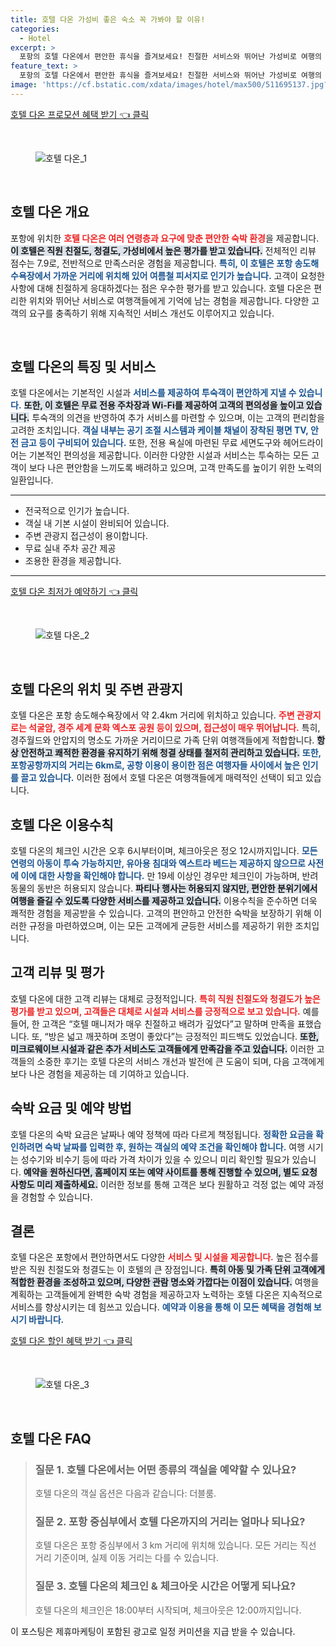 ```yaml
---
title: 호텔 다온 가성비 좋은 숙소 꼭 가봐야 할 이유!
categories:
  - Hotel
excerpt: >
  포항의 호텔 다온에서 편안한 휴식을 즐겨보세요! 친절한 서비스와 뛰어난 가성비로 여행의 만족도를 높이며 바다와 가까운 위치로 매력적인 관광지와의 접근성까지 뛰어나니 지금 바로 예약해보세요!
feature_text: >
  포항의 호텔 다온에서 편안한 휴식을 즐겨보세요! 친절한 서비스와 뛰어난 가성비로 여행의 만족도를 높이며 바다와 가까운 위치로 매력적인 관광지와의 접근성까지 뛰어나니 지금 바로 예약해보세요!
image: 'https://cf.bstatic.com/xdata/images/hotel/max500/511695137.jpg?k=38c90fe8dfa38cd27f07219823c840c3db93033e47d14b444991e864f56b3905&o=&hp=1'
---
```


<p><a class="modoo-button" href="https://tinyurl.com/2avlvpug" rel="nofollow noopener">호텔 다온 프로모션 혜택 받기 👈 클릭</a></p><br/>
<figure class="image"><img alt="호텔 다온_1" src="https://cf.bstatic.com/xdata/images/hotel/max1024x768/512937316.jpg?k=b5932bbaebb11d4de875006dcff56d042e942598a34261fdd35c190680850e96&amp;o=&amp;hp=1"/></figure><br/>

<h2 data-ke-size="size26" id="호텔_다온_개요">호텔 다온 개요</h2>
<p data-ke-size="size16">포항에 위치한 <b><span style="color: #ee2323;">호텔 다온은 여러 연령층과 요구에 맞춘 편안한 숙박 환경</span></b>을 제공합니다. <b><span style="background-color: #21538527;">이 호텔은 직원 친절도, 청결도, 가성비에서 높은 평가를 받고 있습니다.</span></b> 전체적인 리뷰 점수는 7.9로, 전반적으로 만족스러운 경험을 제공합니다. <b><span style="color: #1a5490;">특히, 이 호텔은 포항 송도해수욕장에서 가까운 거리에 위치해 있어 여름철 피서지로 인기가 높습니다.</span></b> 고객이 요청한 사항에 대해 친절하게 응대하겠다는 점은 우수한 평가를 받고 있습니다. 호텔 다온은 편리한 위치와 뛰어난 서비스로 여행객들에게 기억에 남는 경험을 제공합니다. 다양한 고객의 요구를 충족하기 위해 지속적인 서비스 개선도 이루어지고 있습니다.</p>
<p data-ke-size="size16"> </p>
<h2 data-ke-size="size23" id="호텔_다온의_특징과_서비스">호텔 다온의 특징 및 서비스</h2>
<p data-ke-size="size16">호텔 다온에서는 기본적인 시설과 <b><span style="color: #1a5490;">서비스를 제공하여 투숙객이 편안하게 지낼 수 있습니다.</span></b> <b><span style="background-color: #21538527;">또한, 이 호텔은 무료 전용 주차장과 Wi-Fi를 제공하여 고객의 편의성을 높이고 있습니다.</span></b> 투숙객의 의견을 반영하여 추가 서비스를 마련할 수 있으며, 이는 고객의 편리함을 고려한 조치입니다. <b><span style="color: #1a5490;">객실 내부는 공기 조절 시스템과 케이블 채널이 장착된 평면 TV, 안전 금고 등이 구비되어 있습니다.</span></b> 또한, 전용 욕실에 마련된 무료 세면도구와 헤어드라이어는 기본적인 편의성을 제공합니다. 이러한 다양한 시설과 서비스는 투숙하는 모든 고객이 보다 나은 편안함을 느끼도록 배려하고 있으며, 고객 만족도를 높이기 위한 노력의 일환입니다.</p>
<hr contenteditable="false" data-ke-style="style5" data-ke-type="horizontalRule"/>
<ul data-ke-list-type="disc" style="list-style-type: disc;">
<li>전국적으로 인기가 높습니다.</li>
<li>객실 내 기본 시설이 완비되어 있습니다.</li>
<li>주변 관광지 접근성이 용이합니다.</li>
<li>무료 실내 주차 공간 제공</li>
<li>조용한 환경을 제공합니다.</li>
</ul>
<hr contenteditable="false" data-ke-style="style5" data-ke-type="horizontalRule"/>
<p><a class="modoo-button" href="https://tinyurl.com/2avlvpug" rel="nofollow noopener">호텔 다온 최저가 예약하기 👈 클릭</a></p><br/>
<figure class="image"><img alt="호텔 다온_2" src="https://cf.bstatic.com/xdata/images/hotel/max500/511695137.jpg?k=38c90fe8dfa38cd27f07219823c840c3db93033e47d14b444991e864f56b3905&amp;o=&amp;hp=1"/></figure><br/>
<h2 data-ke-size="size23" id="호텔_다온의_위치_및_주변_관광지">호텔 다온의 위치 및 주변 관광지</h2>
<p data-ke-size="size16">호텔 다온은 포항 송도해수욕장에서 약 2.4km 거리에 위치하고 있습니다. <b><span style="color: #ee2323;">주변 관광지로는 석굴암, 경주 세계 문화 엑스포 공원 등이 있으며, 접근성이 매우 뛰어납니다.</span></b> 특히, 경주월드와 안압지의 명소도 가까운 거리이므로 가족 단위 여행객들에게 적합합니다. <b><span style="background-color: #21538527;">항상 안전하고 쾌적한 환경을 유지하기 위해 청결 상태를 철저히 관리하고 있습니다.</span></b> <b><span style="color: #1a5490;">또한, 포항공항까지의 거리는 6km로, 공항 이용이 용이한 점은 여행자들 사이에서 높은 인기를 끌고 있습니다.</span></b> 이러한 점에서 호텔 다온은 여행객들에게 매력적인 선택이 되고 있습니다.</p>
<h2 data-ke-size="size23" id="호텔_다온_이용수칙">호텔 다온 이용수칙</h2>
<p data-ke-size="size16">호텔 다온의 체크인 시간은 오후 6시부터이며, 체크아웃은 정오 12시까지입니다. <b><span style="color: #1a5490;">모든 연령의 아동이 투숙 가능하지만, 유아용 침대와 엑스트라 베드는 제공하지 않으므로 사전에 이에 대한 사항을 확인해야 합니다.</span></b> 만 19세 이상인 경우만 체크인이 가능하며, 반려동물의 동반은 허용되지 않습니다. <b><span style="background-color: #21538527;">파티나 행사는 허용되지 않지만, 편안한 분위기에서 여행을 즐길 수 있도록 다양한 서비스를 제공하고 있습니다.</span></b> 이용수칙을 준수하면 더욱 쾌적한 경험을 제공받을 수 있습니다. 고객의 편안하고 안전한 숙박을 보장하기 위해 이러한 규정을 마련하였으며, 이는 모든 고객에게 균등한 서비스를 제공하기 위한 조치입니다.</p>
<h2 data-ke-size="size26" id="고객_리뷰_및_평가">고객 리뷰 및 평가</h2>
<p data-ke-size="size16">호텔 다온에 대한 고객 리뷰는 대체로 긍정적입니다. <b><span style="color: #ee2323;">특히 직원 친절도와 청결도가 높은 평가를 받고 있으며, 고객들은 대체로 시설과 서비스를 긍정적으로 보고 있습니다.</span></b> 예를 들어, 한 고객은 “호텔 매니저가 매우 친절하고 배려가 깊었다”고 말하며 만족을 표했습니다. 또, “방은 넓고 깨끗하며 조명이 좋았다”는 긍정적인 피드백도 있었습니다. <b><span style="background-color: #21538527;">또한, 미크로웨이브 시설과 같은 추가 서비스도 고객들에게 만족감을 주고 있습니다.</span></b> 이러한 고객들의 소중한 후기는 호텔 다온의 서비스 개선과 발전에 큰 도움이 되며, 다음 고객에게 보다 나은 경험을 제공하는 데 기여하고 있습니다.</p>
<h2 data-ke-size="size23" id="숙박_요금_및_예약">숙박 요금 및 예약 방법</h2>
<p data-ke-size="size16">호텔 다온의 숙박 요금은 날짜나 예약 정책에 따라 다르게 책정됩니다. <b><span style="color: #1a5490;">정확한 요금을 확인하려면 숙박 날짜를 입력한 후, 원하는 객실의 예약 조건을 확인해야 합니다.</span></b> 여행 시기는 성수기와 비수기 등에 따라 가격 차이가 있을 수 있으니 미리 확인할 필요가 있습니다. <b><span style="background-color: #21538527;">예약을 원하신다면, 홈페이지 또는 예약 사이트를 통해 진행할 수 있으며, 별도 요청 사항도 미리 제출하세요.</span></b> 이러한 정보를 통해 고객은 보다 원활하고 걱정 없는 예약 과정을 경험할 수 있습니다.</p>
<h2 data-ke-size="size26" id="결론">결론</h2>
<p data-ke-size="size16">호텔 다온은 포항에서 편안하면서도 다양한 <b><span style="color: #ee2323;">서비스 및 시설을 제공합니다.</span></b> 높은 점수를 받은 직원 친절도와 청결도는 이 호텔의 큰 장점입니다. <b><span style="background-color: #21538527;">특히 아동 및 가족 단위 고객에게 적합한 환경을 조성하고 있으며, 다양한 관람 명소와 가깝다는 이점이 있습니다.</span></b> 여행을 계획하는 고객들에게 완벽한 숙박 경험을 제공하고자 노력하는 호텔 다온은 지속적으로 서비스를 향상시키는 데 힘쓰고 있습니다. <b><span style="color: #1a5490;">예약과 이용을 통해 이 모든 혜택을 경험해 보시기 바랍니다.</span></b></p>

<p><a class="modoo-button" href="https://tinyurl.com/2avlvpug" rel="nofollow noopener">호텔 다온 할인 혜택 받기 👈 클릭</a></p><br>

<figure class="image"><img src="https://cf.bstatic.com/xdata/images/hotel/max500/512937323.jpg?k=7188324336c8d0744429809071fec906869905b78b3c036e082a751787563aae&o=&hp=1" alt="호텔 다온_3"></figure><br>
<h2 id="호텔 다온_FAQ">호텔 다온 FAQ</h2>
<div itemscope="" itemtype="https://schema.org/FAQPage"> 
<blockquote> 
<div itemscope="" itemprop="mainEntity" itemtype="https://schema.org/Question"> 
<h3 id="질문_1" itemprop="name">질문 1. 호텔 다온에서는 어떤 종류의 객실을 예약할 수 있나요?</h3> 
<div itemscope="" itemprop="acceptedAnswer" itemtype="https://schema.org/Answer"> 
<span itemprop="text"> 
<p>호텔 다온의 객실 옵션은 다음과 같습니다: 더블룸.</p> 
</span> 
</div> 
</div> 
<div itemscope="" itemprop="mainEntity" itemtype="https://schema.org/Question"> 
<h3 id="질문_2" itemprop="name">질문 2. 포항 중심부에서 호텔 다온까지의 거리는 얼마나 되나요?</h3> 
<div itemscope="" itemprop="acceptedAnswer" itemtype="https://schema.org/Answer"> 
<span itemprop="text"> 
<p>호텔 다온은 포항 중심부에서 3 km 거리에 위치해 있습니다. 모든 거리는 직선 거리 기준이며, 실제 이동 거리는 다를 수 있습니다.</p> 
</span> 
</div> 
</div> 
<div itemscope="" itemprop="mainEntity" itemtype="https://schema.org/Question"> 
<h3 id="질문_3" itemprop="name">질문 3. 호텔 다온의 체크인 & 체크아웃 시간은 어떻게 되나요?</h3> 
<div itemscope="" itemprop="acceptedAnswer" itemtype="https://schema.org/Answer"> 
<span itemprop="text"> 
<p>호텔 다온의 체크인은 18:00부터 시작되며, 체크아웃은 12:00까지입니다.</p> 
</span> 
</div> 
</div> 
</blockquote> 
</div><p>이 포스팅은 제휴마케팅이 포함된 광고로 일정 커미션을 지급 받을 수 있습니다.</p>

